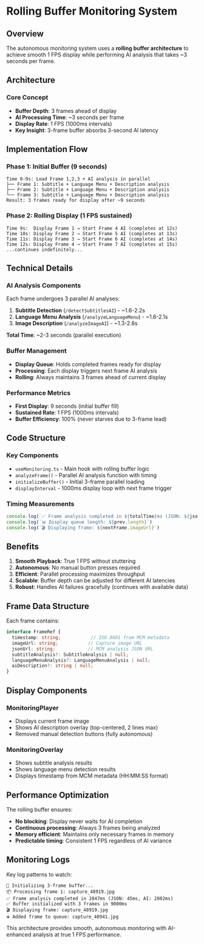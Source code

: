# Rolling Buffer Monitoring System

## Overview

The autonomous monitoring system uses a **rolling buffer architecture** to achieve smooth 1 FPS display while performing AI analysis that takes ~3 seconds per frame.

## Architecture

### Core Concept
- **Buffer Depth**: 3 frames ahead of display
- **AI Processing Time**: ~3 seconds per frame
- **Display Rate**: 1 FPS (1000ms intervals)
- **Key Insight**: 3-frame buffer absorbs 3-second AI latency

## Implementation Flow

### Phase 1: Initial Buffer (9 seconds)
```
Time 0-9s: Load Frame 1,2,3 + AI analysis in parallel
├── Frame 1: Subtitle + Language Menu + Description analysis
├── Frame 2: Subtitle + Language Menu + Description analysis  
└── Frame 3: Subtitle + Language Menu + Description analysis
Result: 3 frames ready for display after ~9 seconds
```

### Phase 2: Rolling Display (1 FPS sustained)
```
Time 9s:  Display Frame 1 → Start Frame 4 AI (completes at 12s)
Time 10s: Display Frame 2 → Start Frame 5 AI (completes at 13s)  
Time 11s: Display Frame 3 → Start Frame 6 AI (completes at 14s)
Time 12s: Display Frame 4 → Start Frame 7 AI (completes at 15s)
...continues indefinitely...
```

## Technical Details

### AI Analysis Components
Each frame undergoes 3 parallel AI analyses:
1. **Subtitle Detection** (`/detectSubtitlesAI`) - ~1.6-2.2s
2. **Language Menu Analysis** (`/analyzeLanguageMenu`) - ~1.6-2.1s  
3. **Image Description** (`/analyzeImageAI`) - ~1.3-2.8s

**Total Time**: ~2-3 seconds (parallel execution)

### Buffer Management
- **Display Queue**: Holds completed frames ready for display
- **Processing**: Each display triggers next frame AI analysis
- **Rolling**: Always maintains 3 frames ahead of current display

### Performance Metrics
- **First Display**: 9 seconds (initial buffer fill)
- **Sustained Rate**: 1 FPS (1000ms intervals)
- **Buffer Efficiency**: 100% (never starves due to 3-frame lead)

## Code Structure

### Key Components
- `useMonitoring.ts` - Main hook with rolling buffer logic
- `analyzeFrame()` - Parallel AI analysis function with timing
- `initializeBuffer()` - Initial 3-frame parallel loading
- `displayInterval` - 1000ms display loop with next frame trigger

### Timing Measurements
```javascript
console.log(`✅ Frame analysis completed in ${totalTime}ms (JSON: ${jsonTime}ms, AI: ${aiTime}ms)`)
console.log(`📊 Display queue length: ${prev.length}`)
console.log(`🎬 Displaying frame: ${nextFrame.imageUrl}`)
```

## Benefits

1. **Smooth Playback**: True 1 FPS without stuttering
2. **Autonomous**: No manual button presses required
3. **Efficient**: Parallel processing maximizes throughput
4. **Scalable**: Buffer depth can be adjusted for different AI latencies
5. **Robust**: Handles AI failures gracefully (continues with available data)

## Frame Data Structure

Each frame contains:
```typescript
interface FrameRef {
  timestamp: string;           // ISO 8601 from MCM metadata
  imageUrl: string;           // Capture image URL
  jsonUrl: string;            // MCM analysis JSON URL
  subtitleAnalysis?: SubtitleAnalysis | null;
  languageMenuAnalysis?: LanguageMenuAnalysis | null;
  aiDescription?: string | null;
}
```

## Display Components

### MonitoringPlayer
- Displays current frame image
- Shows AI description overlay (top-centered, 2 lines max)
- Removed manual detection buttons (fully autonomous)

### MonitoringOverlay  
- Shows subtitle analysis results
- Shows language menu detection results
- Displays timestamp from MCM metadata (HH:MM:SS format)

## Performance Optimization

The rolling buffer ensures:
- **No blocking**: Display never waits for AI completion
- **Continuous processing**: Always 3 frames being analyzed
- **Memory efficient**: Maintains only necessary frames in memory
- **Predictable timing**: Consistent 1 FPS regardless of AI variance

## Monitoring Logs

Key log patterns to watch:
```
🚀 Initializing 3-frame buffer...
📦 Processing frame 1: capture_48919.jpg
✅ Frame analysis completed in 2847ms (JSON: 45ms, AI: 2802ms)
✅ Buffer initialized with 3 frames in 9000ms
🎬 Displaying frame: capture_48919.jpg
➕ Added frame to queue: capture_48941.jpg
```

This architecture provides smooth, autonomous monitoring with AI-enhanced analysis at true 1 FPS performance.
